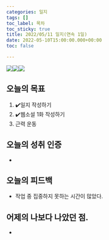 ```yaml
---
categories: 일지
tags: []
toc_label: 목차
toc_sticky: true
title: 2022/05/11 일지(연속 1일)
date: 2022-05-10T15:00:00.000+00:00
toc: false

---
```

![](/blog/assets/images/a_rank.webp)![](/blog/assets/images/b_rank.webp)![](/blog/assets/images/c_rank.webp)

## 오늘의 목표

1. :heavy_check_mark:일지 작성하기
2. :heavy_check_mark:웹소설 1화 작성하기
3. 근력 운동

## 오늘의 성취 인증

* 

## 오늘의 피드백

* 작업 중 집중하지 못하는 시간이 많았다.

## 어제의 나보다 나았던 점.

* 